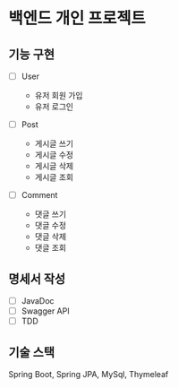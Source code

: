 # 백엔드 개인 프로젝트

## 기능 구현

- [ ] User
  - 유저 회원 가입
  - 유저 로그인
  
- [ ] Post
  - 게시글 쓰기
  - 게시글 수정
  - 게시글 삭제
  - 게시글 조회

- [ ] Comment
  - 댓글 쓰기
  - 댓글 수정
  - 댓글 삭제
  - 댓글 조회

## 명세서 작성
- [ ] JavaDoc
- [ ] Swagger API
- [ ] TDD

## 기술 스택
Spring Boot, Spring JPA, MySql, Thymeleaf


